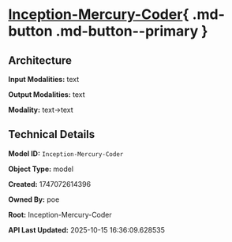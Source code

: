 # [Inception-Mercury-Coder](https://poe.com/Inception-Mercury-Coder){ .md-button .md-button--primary }

## Architecture

**Input Modalities:** text

**Output Modalities:** text

**Modality:** text->text


## Technical Details

**Model ID:** `Inception-Mercury-Coder`

**Object Type:** model

**Created:** 1747072614396

**Owned By:** poe

**Root:** Inception-Mercury-Coder

**API Last Updated:** 2025-10-15 16:36:09.628535
